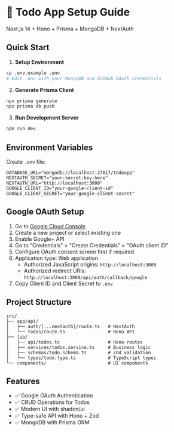 # 🚀 Todo App Setup Guide

Next.js 14 + Hono + Prisma + MongoDB + NextAuth

## Quick Start

1. **Setup Environment**

```bash
cp .env.example .env
# Edit .env with your MongoDB and GitHub OAuth credentials
```

2. **Generate Prisma Client**

```bash
npx prisma generate
npx prisma db push
```

3. **Run Development Server**

```bash
npm run dev
```

## Environment Variables

Create `.env` file:

```env
DATABASE_URL="mongodb://localhost:27017/todoapp"
NEXTAUTH_SECRET="your-secret-key-here"
NEXTAUTH_URL="http://localhost:3000"
GOOGLE_CLIENT_ID="your-google-client-id"
GOOGLE_CLIENT_SECRET="your-google-client-secret"
```

## Google OAuth Setup

1. Go to [Google Cloud Console](https://console.cloud.google.com/)
2. Create a new project or select existing one
3. Enable Google+ API
4. Go to "Credentials" > "Create Credentials" > "OAuth client ID"
5. Configure OAuth consent screen first if required
6. Application type: Web application
   - Authorized JavaScript origins: `http://localhost:3000`
   - Authorized redirect URIs: `http://localhost:3000/api/auth/callback/google`
7. Copy Client ID and Client Secret to `.env`

## Project Structure

```
src/
├── app/api/
│   ├── auth/[...nextauth]/route.ts   # NextAuth
│   └── todos/route.ts                # Hono API
├── lib/
│   ├── api/todos.ts                  # Hono routes
│   ├── services/todos.service.ts     # Business logic
│   ├── schemas/todo.schema.ts        # Zod validation
│   └── types/todo.type.ts            # TypeScript types
└── components/                       # UI components
```

## Features

- ✅ Google OAuth Authentication
- ✅ CRUD Operations for Todos
- ✅ Modern UI with shadcn/ui
- ✅ Type-safe API with Hono + Zod
- ✅ MongoDB with Prisma ORM
